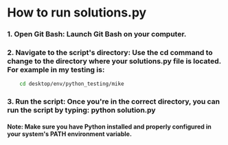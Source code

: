 # How to run solutions.py
### 1. Open Git Bash: Launch Git Bash on your computer.

### 2. Navigate to the script's directory: Use the cd command to change to the directory where your solutions.py file is located. For example in my testing is: 
```bash
    cd desktop/env/python_testing/mike
```
### 3. Run the script: Once you're in the correct directory, you can run the script by typing: python solution.py

#### Note: Make sure you have Python installed and properly configured in your system's PATH environment variable.
